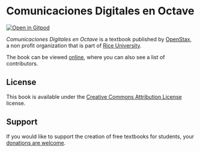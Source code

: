 # Comunicaciones Digitales en Octave

[![Open in Gitpod](https://gitpod.io/button/open-in-gitpod.svg)](https://gitpod.io/from-referrer/)

_Comunicaciones Digitales en Octave_ is a textbook published by [OpenStax](https://openstax.org/), a non profit organization that is part of [Rice University](https://www.rice.edu/).

The book can be viewed [online](https://github.com/cnx-user-books/cnxbook-comunicaciones-digitales-en-octave/releases/latest), where you can also see a list of contributors.

## License
This book is available under the [Creative Commons Attribution License](./LICENSE) license.

## Support
If you would like to support the creation of free textbooks for students, your [donations are welcome](https://riceconnect.rice.edu/donation/support-openstax-banner).
